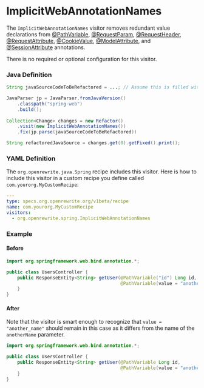 # ImplicitWebAnnotationNames

The `ImplicitWebAnnotationNames` visitor removes redundant value declarations from 
[@PathVariable](https://docs.spring.io/spring/docs/current/javadoc-api/org/springframework/web/bind/annotation/PathVariable.html),
[@RequestParam](https://docs.spring.io/spring/docs/current/javadoc-api/org/springframework/web/bind/annotation/RequestParam.html),
[@RequestHeader](https://docs.spring.io/spring/docs/current/javadoc-api/org/springframework/web/bind/annotation/RequestHeader.html),
[@RequestAttribute](https://docs.spring.io/spring/docs/current/javadoc-api/org/springframework/web/bind/annotation/RequestAttribute.html),
[@CookieValue](https://docs.spring.io/spring/docs/current/javadoc-api/org/springframework/web/bind/annotation/CookieValue.html),
[@ModelAttribute](https://docs.spring.io/spring/docs/current/javadoc-api/org/springframework/web/bind/annotation/ModelAttribute.html),
and [@SessionAttribute](https://docs.spring.io/spring/docs/current/javadoc-api/org/springframework/web/bind/annotation/SessionAttribute.html)
annotations.

There is no required or optional configuration for this visitor.

### Java Definition

```java
String javaSourceCodeToBeRefactored = ...; // Assume this is filled with Java source code

JavaParser jp = JavaParser.fromJavaVersion()
    .classpath("spring-web")
    .build();
    
Collection<Change> changes = new Refactor()
    .visit(new ImplicitWebAnnotationNames())
    .fix(jp.parse(javaSourceCodeToBeRefactored))

String refactoredJavaSource = changes.get(0).getFixed().print();
```

### YAML Definition

The `org.openrewrite.java.Spring` recipe includes this visitor.
Here is how to include this visitor in a custom recipe you define called `com.yourorg.MyCustomRecipe`:

```yaml
---
type: specs.org.openrewrite.org/v1beta/recipe
name: com.yourorg.MyCustomRecipe 
visitors:
  - org.openrewrite.spring.ImplicitWebAnnotationNames
```

### Example

#### Before

```java
import org.springframework.web.bind.annotation.*;

public class UsersController {
    public ResponseEntity<String> getUser(@PathVariable("id") Long id,
                                          @PathVariable(value = "another_name") Long anotherName) {
    }
}
```

#### After
Note that the visitor is smart enough to recognize that `value = "another_name"` should remain in this case as it differs from the name of the `anotherName` parameter.
```java
import org.springframework.web.bind.annotation.*;

public class UsersController {
    public ResponseEntity<String> getUser(@PathVariable Long id,
                                          @PathVariable(value = "another_name") Long anotherName) {
    }
}
```

